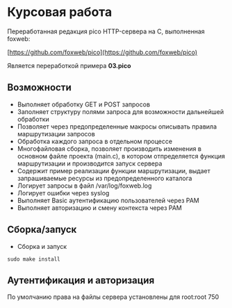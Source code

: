 # Курсовая работа

Переработанная редакция pico HTTP-сервера на С, выполненная foxweb: 

[https://github.com/foxweb/pico](https://github.com/foxweb/pico)

Является переработкой примера **03.pico**

## Возможности

- Выполняет обработку GET и POST запросов 
- Заполняет структуру полями запроса для возможности дальнейшей обработки
- Позволяет через предопределенные макросы описывать правила маршрутизации запросов
- Обработка каждого запроса в отдельном процессе
- Многофайловая сборка, позволяет производить изменения в основном файле проекта (main.c), в котором отпределяется функция маршрутизации и производится запуск сервера
- Содержит пример реализации функции маршрутизации, выдает запрашиваемые ресурсы из предопределенного каталога
- Логирует запросы в файл /var/log/foxweb.log
- Логирует ошибки через syslog
- Выполняет Basic аутентификацию пользователей через PAM
- Выполняет авторизацию и смену контекста через PAM

## Сборка/запуск

- Сборка и запуск

~~~
sudo make install
~~~

## Аутентификация и авторизация

По умолчанию права на файлы сервера установлены для root:root 750
